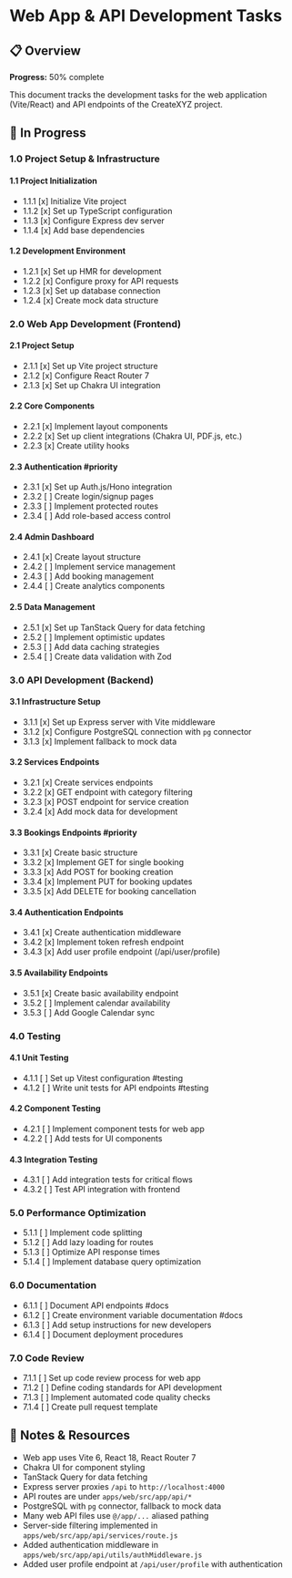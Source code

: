 # Web App & API Development Tasks

## 📋 Overview
**Progress:** 50% complete  

This document tracks the development tasks for the web application (Vite/React) and API endpoints of the CreateXYZ project.

## 🔄 In Progress

### 1.0 Project Setup & Infrastructure
#### 1.1 Project Initialization
- 1.1.1 [x] Initialize Vite project
- 1.1.2 [x] Set up TypeScript configuration
- 1.1.3 [x] Configure Express dev server
- 1.1.4 [x] Add base dependencies

#### 1.2 Development Environment
- 1.2.1 [x] Set up HMR for development
- 1.2.2 [x] Configure proxy for API requests
- 1.2.3 [x] Set up database connection
- 1.2.4 [x] Create mock data structure

### 2.0 Web App Development (Frontend)
#### 2.1 Project Setup
- 2.1.1 [x] Set up Vite project structure
- 2.1.2 [x] Configure React Router 7
- 2.1.3 [x] Set up Chakra UI integration

#### 2.2 Core Components
- 2.2.1 [x] Implement layout components
- 2.2.2 [x] Set up client integrations (Chakra UI, PDF.js, etc.)
- 2.2.3 [x] Create utility hooks

#### 2.3 Authentication #priority
- 2.3.1 [x] Set up Auth.js/Hono integration
- 2.3.2 [ ] Create login/signup pages
- 2.3.3 [ ] Implement protected routes
- 2.3.4 [ ] Add role-based access control

#### 2.4 Admin Dashboard
- 2.4.1 [x] Create layout structure
- 2.4.2 [ ] Implement service management
- 2.4.3 [ ] Add booking management
- 2.4.4 [ ] Create analytics components

#### 2.5 Data Management
- 2.5.1 [x] Set up TanStack Query for data fetching
- 2.5.2 [ ] Implement optimistic updates
- 2.5.3 [ ] Add data caching strategies
- 2.5.4 [ ] Create data validation with Zod

### 3.0 API Development (Backend)
#### 3.1 Infrastructure Setup
- 3.1.1 [x] Set up Express server with Vite middleware
- 3.1.2 [x] Configure PostgreSQL connection with `pg` connector
- 3.1.3 [x] Implement fallback to mock data

#### 3.2 Services Endpoints
- 3.2.1 [x] Create services endpoints
- 3.2.2 [x] GET endpoint with category filtering
- 3.2.3 [x] POST endpoint for service creation
- 3.2.4 [x] Add mock data for development

#### 3.3 Bookings Endpoints #priority
- 3.3.1 [x] Create basic structure
- 3.3.2 [x] Implement GET for single booking
- 3.3.3 [x] Add POST for booking creation
- 3.3.4 [x] Implement PUT for booking updates
- 3.3.5 [x] Add DELETE for booking cancellation

#### 3.4 Authentication Endpoints
- 3.4.1 [x] Create authentication middleware
- 3.4.2 [x] Implement token refresh endpoint
- 3.4.3 [x] Add user profile endpoint (/api/user/profile)

#### 3.5 Availability Endpoints
- 3.5.1 [x] Create basic availability endpoint
- 3.5.2 [ ] Implement calendar availability
- 3.5.3 [ ] Add Google Calendar sync

### 4.0 Testing
#### 4.1 Unit Testing
- 4.1.1 [ ] Set up Vitest configuration #testing
- 4.1.2 [ ] Write unit tests for API endpoints #testing

#### 4.2 Component Testing
- 4.2.1 [ ] Implement component tests for web app
- 4.2.2 [ ] Add tests for UI components

#### 4.3 Integration Testing
- 4.3.1 [ ] Add integration tests for critical flows
- 4.3.2 [ ] Test API integration with frontend

### 5.0 Performance Optimization
- 5.1.1 [ ] Implement code splitting
- 5.1.2 [ ] Add lazy loading for routes
- 5.1.3 [ ] Optimize API response times
- 5.1.4 [ ] Implement database query optimization

### 6.0 Documentation
- 6.1.1 [ ] Document API endpoints #docs
- 6.1.2 [ ] Create environment variable documentation #docs
- 6.1.3 [ ] Add setup instructions for new developers
- 6.1.4 [ ] Document deployment procedures

### 7.0 Code Review
- 7.1.1 [ ] Set up code review process for web app
- 7.1.2 [ ] Define coding standards for API development
- 7.1.3 [ ] Implement automated code quality checks
- 7.1.4 [ ] Create pull request template

## 📌 Notes & Resources
- Web app uses Vite 6, React 18, React Router 7
- Chakra UI for component styling
- TanStack Query for data fetching
- Express server proxies `/api` to `http://localhost:4000`
- API routes are under `apps/web/src/app/api/*`
- PostgreSQL with `pg` connector, fallback to mock data
- Many web API files use `@/app/...` aliased pathing
- Server-side filtering implemented in `apps/web/src/app/api/services/route.js`
- Added authentication middleware in `apps/web/src/app/api/utils/authMiddleware.js`
- Added user profile endpoint at `/api/user/profile` with authentication